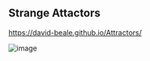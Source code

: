 ## Strange Attactors

https://david-beale.github.io/Attractors/

![image](https://user-images.githubusercontent.com/59053870/133825025-568814ad-8768-4968-8b5b-6465defcff4e.png)
